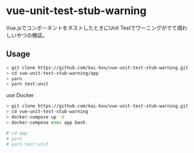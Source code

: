 # vue-unit-test-stub-warning

Vue.jsでコンポーネントをネストしたときにUnit Testでワーニングがでて煩わしいやつの検証。  

## Usage

```sh
> git clone https://github.com/kai-kou/vue-unit-test-stub-warning.git
> cd vue-unit-test-stub-warning/app
> yarn
> yarn test:unit
```

use Docker

```sh
> git clone https://github.com/kai-kou/vue-unit-test-stub-warning.git
> cd vue-unit-test-stub-warning
> docker-compose up -d
> docker-compose exec app bash

# cd app
# yarn
# yarn test:unit
```
